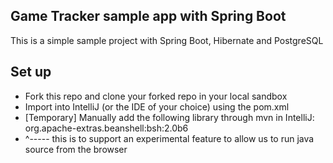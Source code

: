 ## Game Tracker sample app with Spring Boot

This is a simple sample project with Spring Boot, Hibernate and PostgreSQL

## Set up

* Fork this repo and clone your forked repo in your local sandbox
* Import into IntelliJ (or the IDE of your choice) using the pom.xml
* [Temporary] Manually add the following library through mvn in IntelliJ: org.apache-extras.beanshell:bsh:2.0b6
* ^----- this is to support an experimental feature to allow us to run java source from the browser


